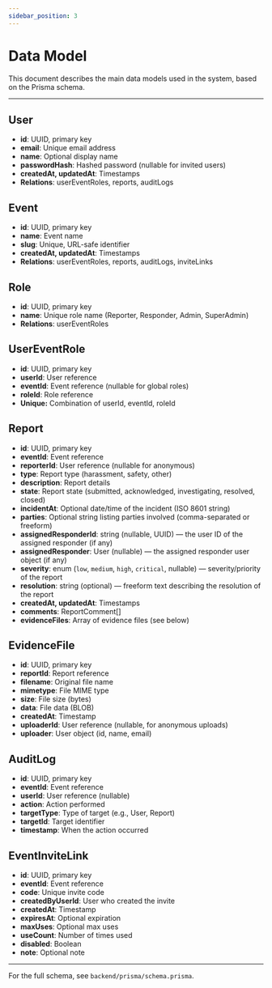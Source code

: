 ```yaml
---
sidebar_position: 3
---
```

# Data Model

This document describes the main data models used in the system, based on the Prisma schema.

---

## User
- **id**: UUID, primary key
- **email**: Unique email address
- **name**: Optional display name
- **passwordHash**: Hashed password (nullable for invited users)
- **createdAt, updatedAt**: Timestamps
- **Relations**: userEventRoles, reports, auditLogs

## Event
- **id**: UUID, primary key
- **name**: Event name
- **slug**: Unique, URL-safe identifier
- **createdAt, updatedAt**: Timestamps
- **Relations**: userEventRoles, reports, auditLogs, inviteLinks

## Role
- **id**: UUID, primary key
- **name**: Unique role name (Reporter, Responder, Admin, SuperAdmin)
- **Relations**: userEventRoles

## UserEventRole
- **id**: UUID, primary key
- **userId**: User reference
- **eventId**: Event reference (nullable for global roles)
- **roleId**: Role reference
- **Unique:** Combination of userId, eventId, roleId

## Report
- **id**: UUID, primary key
- **eventId**: Event reference
- **reporterId**: User reference (nullable for anonymous)
- **type**: Report type (harassment, safety, other)
- **description**: Report details
- **state**: Report state (submitted, acknowledged, investigating, resolved, closed)
- **incidentAt**: Optional date/time of the incident (ISO 8601 string)
- **parties**: Optional string listing parties involved (comma-separated or freeform)
- **assignedResponderId**: string (nullable, UUID) — the user ID of the assigned responder (if any)
- **assignedResponder**: User (nullable) — the assigned responder user object (if any)
- **severity**: enum (`low`, `medium`, `high`, `critical`, nullable) — severity/priority of the report
- **resolution**: string (optional) — freeform text describing the resolution of the report
- **createdAt, updatedAt**: Timestamps
- **comments**: ReportComment[]
- **evidenceFiles**: Array of evidence files (see below)

## EvidenceFile
- **id**: UUID, primary key
- **reportId**: Report reference
- **filename**: Original file name
- **mimetype**: File MIME type
- **size**: File size (bytes)
- **data**: File data (BLOB)
- **createdAt**: Timestamp
- **uploaderId**: User reference (nullable, for anonymous uploads)
- **uploader**: User object (id, name, email)

## AuditLog
- **id**: UUID, primary key
- **eventId**: Event reference
- **userId**: User reference (nullable)
- **action**: Action performed
- **targetType**: Type of target (e.g., User, Report)
- **targetId**: Target identifier
- **timestamp**: When the action occurred

## EventInviteLink
- **id**: UUID, primary key
- **eventId**: Event reference
- **code**: Unique invite code
- **createdByUserId**: User who created the invite
- **createdAt**: Timestamp
- **expiresAt**: Optional expiration
- **maxUses**: Optional max uses
- **useCount**: Number of times used
- **disabled**: Boolean
- **note**: Optional note

---

For the full schema, see `backend/prisma/schema.prisma`. 